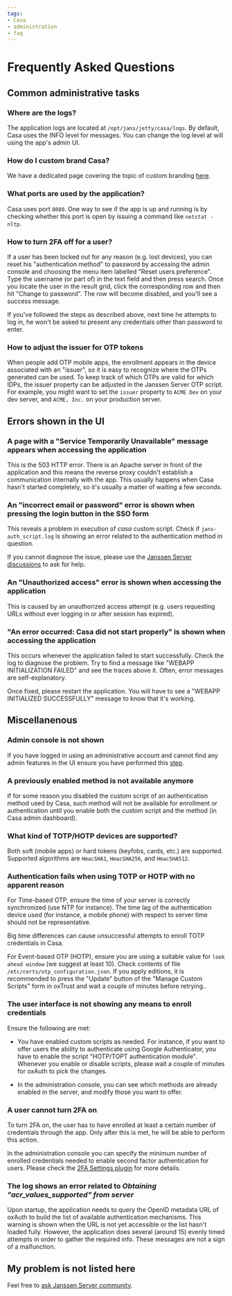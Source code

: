 ```yaml
---
tags:
- Casa
- administration
- faq
---
```



# Frequently Asked Questions

<!-- This page summarizes situations that may arise and their suggested solutions. -->

## Common administrative tasks

### Where are the logs?

The application logs are located at `/opt/jans/jetty/casa/logs`. By default, Casa uses the INFO level for messages. You can change the log level at will using the app's admin UI.

### How do I custom brand Casa?

We have a dedicated page covering the topic of custom branding [here](./custom-branding.md).

### What ports are used by the application?

Casa uses port `8080`. One way to see if the app is up and running is by checking whether this port is open by issuing a command like `netstat -nltp`.

### How to turn 2FA off for a user?

If a user has been locked out for any reason (e.g. lost devices), you can reset his "authentication method" to password by accessing the admin console and choosing the menu item labelled "Reset users preference". Type the username (or part of) in the text field and then press search. Once you locate the user in the result grid, click the corresponding row and then hit "Change to password". The row will become disabled, and you'll see a success message.

If you've followed the steps as described above, next time he attempts to log in, he won't be asked to present any credentials other than password to enter.

### How to adjust the issuer for OTP tokens

When people add OTP mobile apps, the enrollment appears in the device associated with an "issuer", so it is easy to recognize where the OTPs generated can be used. To keep track of which OTPs are valid for which IDPs, the issuer property can be adjusted in the Janssen Server OTP script. For example, you might want to set the `issuer` property to `ACME Dev` on your dev server, and `ACME, Inc.` on your production server. 


## Errors shown in the UI

### A page with a "Service Temporarily Unavailable" message appears when accessing the application
This is the 503 HTTP error. There is an Apache server in front of the application and this means the reverse proxy couldn't establish a communication internally with the app. This usually happens when Casa hasn't started completely, so it's usually a matter of waiting a few seconds.

### An "incorrect email or password" error is shown when pressing the login button in the SSO form

This reveals a problem in execution of *casa* custom script. Check if `jans-auth_script.log` is showing an error related to the authentication method in question.

If you cannot diagnose the issue, please use the [Janssen Server discussions](https://github.com/JanssenProject/jans/discussions) to ask for help. 

### An "Unauthorized access" error is shown when accessing the application

This is caused by an unauthorized access attempt (e.g. users requesting URLs without ever logging in or after session has expired).

### "An error occurred: Casa did not start properly" is shown when accessing the application

This occurs whenever the application failed to start successfully. Check the log to diagnose the problem. Try to find a message like "WEBAPP INITIALIZATION FAILED" and see the traces above it. Often, error messages are self-explanatory.

Once fixed, please restart the application. You will have to see a "WEBAPP INITIALIZED SUCCESSFULLY" message to know that it's working.

## Miscellanenous

### Admin console is not shown 

If you have logged in using an administrative account and cannot find any admin features in the UI ensure you have performed this [step](./README.md#unlocking-admin-features).

### A previously enabled method is not available anymore

If for some reason you disabled the custom script of an authentication method used by Casa, such method will not be available for enrollment or authentication until you enable both the custom script and the method (in Casa admin dashboard).

### What kind of TOTP/HOTP devices are supported?

Both soft (mobile apps) or hard tokens (keyfobs, cards, etc.) are supported. Supported algorithms are `HmacSHA1`, `HmacSHA256`, and `HmacSHA512`.

### Authentication fails when using TOTP or HOTP with no apparent reason

For Time-based OTP, ensure the time of your server is correctly synchronized (use NTP for instance). The time lag of the authentication device used (for instance, a mobile phone) with respect to server time should not be representative. 

Big time differences can cause unsuccessful attempts to enroll TOTP credentials in Casa.

For Event-based OTP (HOTP), ensure you are using a suitable value for `look ahead window` (we suggest at least 10). Check contents of file `/etc/certs/otp_configuration.json`. If you apply editions, it is recommended to press the "Update" button of the "Manage Custom Scripts" form in oxTrust and wait a couple of minutes before retrying..

### The user interface is not showing any means to enroll credentials

Ensure the following are met:

* You have enabled custom scripts as needed. For instance, if you want to offer users the ability to authenticate using Google Authenticator, you have to enable the script "HOTP/TOPT authentication module". Whenever you enable or disable scripts, please wait a couple of minutes for oxAuth to pick the changes.

* In the administration console, you can see which methods are already enabled in the server, and modify those you want to offer.

### A user cannot turn 2FA on

To turn 2FA on, the user has to have enrolled at least a certain number of credentials through the app. Only after this is met, he will be able to perform this action. 

In the administration console you can specify the minimum number of enrolled credentials needed to enable second factor authentication for users. Please check the [2FA Settings plugin](../plugins/2fa-settings.md) for more details.

### The log shows an error related to *Obtaining "acr_values_supported" from server*

Upon startup, the application needs to query the OpenID metadata URL of oxAuth to build the list of available authentication mechanisms.  This warning is shown when the URL is not yet accessible or the list hasn't loaded fully. However, the application does several (around 15) evenly timed attempts in order to gather the required info. These messages are not a sign of a malfunction.

## My problem is not listed here

Feel free to [ask Janssen Server community](https://github.com/JanssenProject/jans/discussions).
